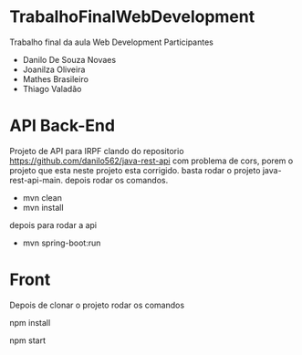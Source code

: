 # TrabalhoFinalWebDevelopment
Trabalho final da aula Web Development Participantes

- Danilo De Souza Novaes
- Joanilza Oliveira
- Mathes Brasileiro
- Thiago Valadão 

# API Back-End
Projeto de API para IRPF clando do repositorio https://github.com/danilo562/java-rest-api com problema de cors, porem o projeto que esta neste projeto esta corrigido.
basta rodar o projeto java-rest-api-main.
depois rodar os comandos.
- mvn clean
- mvn install

depois para rodar a api 
- mvn spring-boot:run

# Front 
Depois de clonar o projeto rodar os comandos 

npm install

npm start
